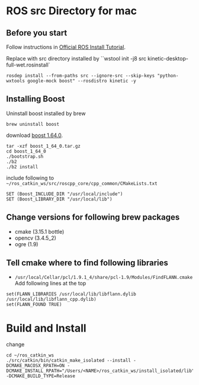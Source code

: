 # ROS src Directory for mac
## Before you start
Follow instructions in [Official ROS Install Tutorial](http://wiki.ros.org/kinetic/Installation/OSX/Homebrew/Source).

Replace with src directory installed by ``wstool init -j8 src kinetic-desktop-full-wet.rosinstall`

```
rosdep install --from-paths src --ignore-src --skip-keys "python-wxtools google-mock boost" --rosdistro kinetic -y
```

## Installing Boost
Uninstall boost installed by brew
```
brew uninstall boost
```

download [boost 1.64.0](https://www.boost.org/users/download/#live).
```
tar -xzf boost_1_64_0.tar.gz
cd boost_1_64_0
./bootstrap.sh
./b2
./b2 install
```

include following to `~/ros_catkin_ws/src/roscpp_core/cpp_common/CMakeLists.txt`

```
SET (Boost_INCLUDE_DIR "/usr/local/include")
SET (Boost_LIBRARY_DIR "/usr/local/lib")
```

## Change versions for following brew packages
- cmake (3.15.1 bottle)
- opencv (3.4.5_2)
- ogre (1.9)

## Tell cmake where to find following libraries
- `/usr/local/Cellar/pcl/1.9.1_4/share/pcl-1.9/Modules/FindFLANN.cmake`
Add following lines at the top

```
set(FLANN_LIBRARIES /usr/local/lib/libflann.dylib /usr/local/lib/libflann_cpp.dylib)
set(FLANN_FOUND TRUE)
```

# Build and Install
change <NAME>

```
cd ~/ros_catkin_ws
./src/catkin/bin/catkin_make_isolated --install -DCMAKE_MACOSX_RPATH=ON -DCMAKE_INSTALL_RPATH="/Users/<NAME>/ros_catkin_ws/install_isolated/lib" -DCMAKE_BUILD_TYPE=Release
```

